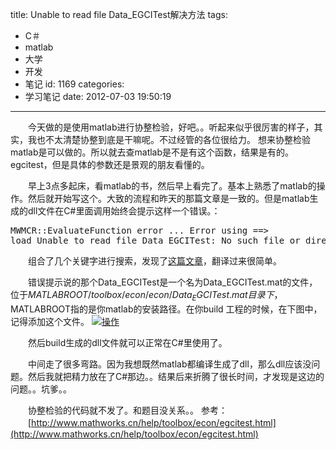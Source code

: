 title: Unable to read file Data_EGCITest解决方法
tags:
  - C＃
  - matlab
  - 大学
  - 开发
  - 笔记
id: 1169
categories:
  - 学习笔记
date: 2012-07-03 19:50:19
---

　　今天做的是使用matlab进行协整检验，好吧。。听起来似乎很厉害的样子，其实，我也不太清楚协整到底是干嘛呢。不过经管的各位很给力。
想来协整检验matlab是可以做的。所以就去查matlab是不是有这个函数，结果是有的。egcitest，但是具体的参数还是景观的朋友看懂的。

　　早上3点多起床，看matlab的书，然后早上看完了。基本上熟悉了matlab的操作。然后就开始写这个。大致的流程和昨天的那篇文章是一致的。但是matlab生成的dll文件在C#里面调用始终会提示这样一个错误。：
<pre class="lang:default decode:true">MWMCR::EvaluateFunction error ... Error using ==&gt; 
load Unable to read file Data_EGCITest: No such file or directory. Error in =&gt; test.m</pre>
　　组合了几个关键字进行搜索，发现了[这篇文章](http://www.mathworks.cn/matlabcentral/answers/33037-matlab-builder-ne-exception-with-supposedly-toolbox-support)，翻译过来很简单。

　　错误提示说的那个Data_EGCITest是一个名为Data_EGCITest.mat的文件，位于$MATLABROOT/toolbox/econ/econ/Data_EGCITest.mat目录下，$MATLABROOT指的是你matlab的安装路径。在你build 工程的时候，在下图中，记得添加这个文件。
[![]({{BASE_PATH}}/images/9f98cf04debe57b3ec360a6b3ae27c8995579770.jpg "操作")](http://leaverimage.b0.upaiyun.com/24000_o.jpg)

　　然后build生成的dll文件就可以正常在C#里使用了。

　　中间走了很多弯路。因为我想既然matlab都编译生成了dll，那么dll应该没问题。然后我就把精力放在了C#那边。。结果后来折腾了很长时间，才发现是这边的问题。。坑爹。。

　　协整检验的代码就不发了。和题目没关系。。
参考：
　　[http://www.mathworks.cn/help/toolbox/econ/egcitest.html](http://www.mathworks.cn/help/toolbox/econ/egcitest.html)